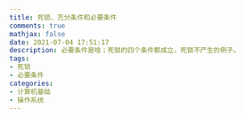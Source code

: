 ```yaml
---
title: 死锁、充分条件和必要条件
comments: true
mathjax: false
date: 2021-07-04 17:51:17
description: 必要条件是啥；死锁的四个条件都成立，死锁不产生的例子。
tags:
- 死锁
- 必要条件
categories:
- 计算机基础
- 操作系统
---
```

